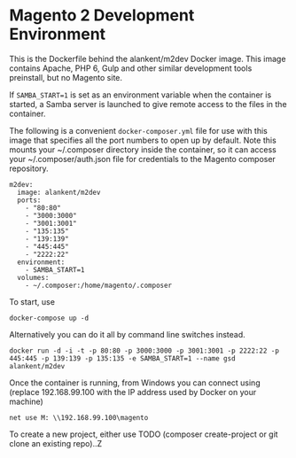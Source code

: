 Magento 2 Development Environment
=================================

This is the Dockerfile behind the alankent/m2dev Docker image.
This image contains Apache, PHP 6, Gulp and other similar development
tools preinstall, but no Magento site.

If `SAMBA_START=1` is set as an environment variable when the
container is started, a Samba server is launched to give remote
access to the files in the container.

The following is a convenient `docker-composer.yml` file for
use with this image that specifies all the port numbers to open
up by default. Note this mounts your ~/.composer directory inside
the container, so it can access your ~/.composer/auth.json file
for credentials to the Magento composer repository.

    m2dev:
      image: alankent/m2dev
      ports:
        - "80:80"
        - "3000:3000"
        - "3001:3001"
        - "135:135"
        - "139:139"
        - "445:445"
        - "2222:22"
      environment:
        - SAMBA_START=1
      volumes:
        - ~/.composer:/home/magento/.composer

To start, use

    docker-compose up -d

Alternatively you can do it all by command line switches instead.

    docker run -d -i -t -p 80:80 -p 3000:3000 -p 3001:3001 -p 2222:22 -p 445:445 -p 139:139 -p 135:135 -e SAMBA_START=1 --name gsd alankent/m2dev

Once the container is running, from Windows you can connect using (replace
192.168.99.100 with the IP address used by Docker on your machine)

    net use M: \\192.168.99.100\magento

To create a new project, either use TODO (composer create-project or
git clone an existing repo)..Z
